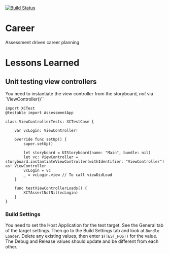 [![Build Status](https://travis-ci.org/walton713/Career.svg?branch=master)](https://travis-ci.org/walton713/Career)

# Career
Assessment driven career planning

# Lessons Learned
## Unit testing view controllers
You need to instantiate the view controller from the storyboard, *not* via `ViewController()``

```
import XCTest
@testable import AssessmentApp

class ViewControllerTests: XCTestCase {

    var vcLogin: ViewController!

    override func setUp() {
        super.setUp()

        let storyboard = UIStoryboard(name: "Main", bundle: nil)
        let vc: ViewController = storyboard.instantiateViewController(withIdentifier: "ViewController") as! ViewController
        vcLogin = vc
        _ = vcLogin.view // To call viewDidLoad
    }

    func testViewControllerLoads() {
        XCTAssertNotNil(vcLogin)
    }
}
```

### Build Settings
You need to set the Host Application for the test target. See the General tab of the target settings.
Then go to the Build Settings tab and look at `Bundle Loader`. Delete any existing values, then enter `$(TEST_HOST)` for the value. The Debug and Release values should update and be different from each other.
